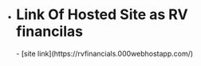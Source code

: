- <h1>Link Of Hosted Site as RV financilas</h1> - [site link](https://rvfinancials.000webhostapp.com/)
